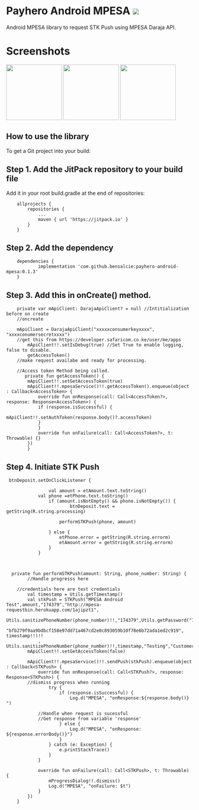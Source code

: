 # Payhero Android MPESA [![](https://jitpack.io/v/bensalcie/payhero-android-mpesa.svg)](https://jitpack.io/#bensalcie/payhero-android-mpesa)

Android MPESA library to request STK Push using MPESA Daraja API.

# Screenshots
  <p float="center">
	  <img src="https://github.com/bensalcie/payhero-android-mpesa/blob/main/screen.jpg" width="150" />
	  <img src="https://github.com/bensalcie/payhero-android-mpesa/blob/main/screentwo.jpg" width="150" /> 
	  <img src="https://github.com/bensalcie/payhero-android-mpesa/blob/main/screentwo.jpg" width="150" />
  </p>
  
  
##  How to use the library
 To get a Git project into your build:

## Step 1. Add the JitPack repository to your build file

Add it in your root build.gradle at the end of repositories:
```
	allprojects {
		repositories {
			...
			maven { url 'https://jitpack.io' }
		}
	}
  ```
## Step 2. Add the dependency
```
	dependencies {
	        implementation 'com.github.bensalcie:payhero-android-mpesa:0.1.3'
	}
```

## Step 3. Add this in onCreate() method.
```
    private var mApiClient: DarajaApiClient? = null //Intitialization before on create
    //oncreate
    
    mApiClient = DarajaApiClient("xxxxxconsumerkeyxxxx", "xxxxconumersecretxxxx")
    //get this from https://developer.safaricom.co.ke/user/me/apps
        mApiClient!!.setIsDebug(true) //Set True to enable logging, false to disable.
        getAccessToken()
	//make request availabe and ready for processing.
	
	//Access token Method being called.
	   private fun getAccessToken() {
		mApiClient!!.setGetAccessToken(true)
		mApiClient!!.mpesaService()!!.getAccessToken().enqueue(object : Callback<AccessToken> {
		    override fun onResponse(call: Call<AccessToken?>, response: Response<AccessToken>) {
			if (response.isSuccessful) {
			    mApiClient!!.setAuthToken(response.body()?.accessToken)
			}
		    }
		    override fun onFailure(call: Call<AccessToken?>, t: Throwable) {}
		})
	    }
  ```
   
## Step 4. Initiate STK Push
```
 btnDeposit.setOnClickListener {

                val amount = etAmount.text.toString()
            val phone =etPhone.text.toString()
                if (amount.isNotEmpty() && phone.isNotEmpty()) {
                        btnDeposit.text = getString(R.string.processing)

                    performSTKPush(phone, amount)

                } else {
                    etPhone.error = getString(R.string.errorm)
                    etAmount.error = getString(R.string.errorm)
                }
            }



  private fun performSTKPush(amount: String, phone_number: String) {
        //Handle progresss here
	
	//credentials here are test credentials
        val timestamp = Utils.getTimestamp()
        val stkPush = STKPush("MPESA Android Test",amount,"174379","http://mpesa-requestbin.herokuapp.com/1ajipzt1",
            Utils.sanitizePhoneNumber(phone_number)!!,"174379",Utils.getPassword("174379", 
	    "bfb279f9aa9bdbcf158e97dd71a467cd2e0c893059b10f78e6b72ada1ed2c919", timestamp!!)!!
            , Utils.sanitizePhoneNumber(phone_number)!!,timestamp,"Testing","CustomerPayBillOnline")
        mApiClient!!.setGetAccessToken(false)

        mApiClient!!.mpesaService()!!.sendPush(stkPush).enqueue(object : Callback<STKPush> {
            override fun onResponse(call: Call<STKPush?>, response: Response<STKPush>) {
	    //dismiss progress when running
                try {
                    if (response.isSuccessful) {
                        Log.d("MPESA", "onResponse:${response.body()} ")
			
			//Handle when request is sucessful
			//Get response from variable 'response'
                    } else {
                        Log.d("MPESA", "onResponse: ${response.errorBody()}")
                    }
                } catch (e: Exception) {
                    e.printStackTrace()
                }
            }

            override fun onFailure(call: Call<STKPush>, t: Throwable) {
                mProgressDialog!!.dismiss()
                Log.d("MPESA", "onFailure: $t")
            }
        })
    }
```
